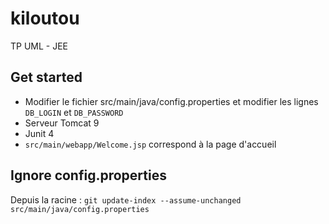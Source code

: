 # kiloutou
TP UML - JEE

## Get started

 - Modifier le fichier src/main/java/config.properties et modifier les lignes ```DB_LOGIN``` et ```DB_PASSWORD```
 - Serveur Tomcat 9
 - Junit 4
 - ```src/main/webapp/Welcome.jsp``` correspond à la page d'accueil
 
## Ignore config.properties

Depuis la racine :  ```git update-index --assume-unchanged src/main/java/config.properties```
